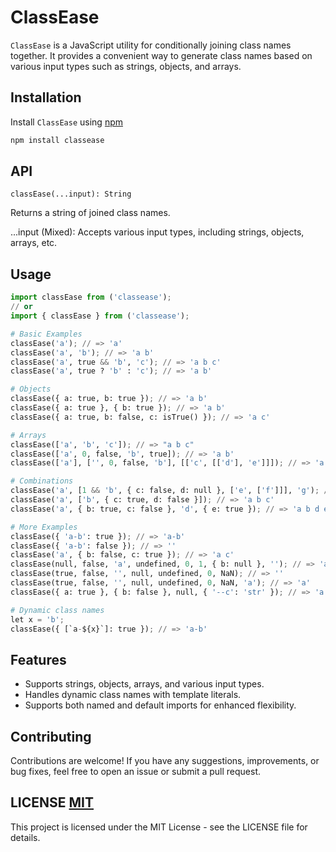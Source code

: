# ClassEase

`ClassEase` is a JavaScript utility for conditionally joining class names together. It provides a convenient way to generate class names based on various input types such as strings, objects, and arrays.

## Installation

Install `ClassEase` using [npm](https://www.npmjs.com/)

```bash
npm install classease
```

## API

`classEase(...input): String`

Returns a string of joined class names.

...input (Mixed): Accepts various input types, including strings, objects, arrays, etc.

## Usage

```python
import classEase from ('classease');
// or
import { classEase } from ('classease');

# Basic Examples
classEase('a'); // => 'a'
classEase('a', 'b'); // => 'a b'
classEase('a', true && 'b', 'c'); // => 'a b c'
classEase('a', true ? 'b' : 'c'); // => 'a b'

# Objects
classEase({ a: true, b: true }); // => 'a b'
classEase({ a: true }, { b: true }); // => 'a b'
classEase({ a: true, b: false, c: isTrue() }); // => 'a c'

# Arrays
classEase(['a', 'b', 'c']); // => "a b c"
classEase(['a', 0, false, 'b', true]); // => 'a b'
classEase(['a'], ['', 0, false, 'b'], [['c', [['d'], 'e']]]); // => 'a b c d e'

# Combinations
classEase('a', [1 && 'b', { c: false, d: null }, ['e', ['f']]], 'g'); // => 'a b e f g'
classEase('a', ['b', { c: true, d: false }]); // => 'a b c'
classEase('a', { b: true, c: false }, 'd', { e: true }); // => 'a b d e'

# More Examples
classEase({ 'a-b': true }); // => 'a-b'
classEase({ 'a-b': false }); // => ''
classEase('a', { b: false, c: true }); // => 'a c'
classEase(null, false, 'a', undefined, 0, 1, { b: null }, ''); // => 'a'
classEase(true, false, '', null, undefined, 0, NaN); // => ''
classEase(true, false, '', null, undefined, 0, NaN, 'a'); // => 'a'
classEase({ a: true }, { b: false }, null, { '--c': 'str' }); // => 'a --c'

# Dynamic class names
let x = 'b';
classEase({ [`a-${x}`]: true }); // => 'a-b'
```

## Features

- Supports strings, objects, arrays, and various input types.
- Handles dynamic class names with template literals.
- Supports both named and default imports for enhanced flexibility.

## Contributing

Contributions are welcome! If you have any suggestions, improvements, or bug fixes, feel free to open an issue or submit a pull request.

## LICENSE [MIT](https://github.com/gmnhussain/classease/blob/HEAD/LICENSE)

This project is licensed under the MIT License - see the LICENSE file for details.
